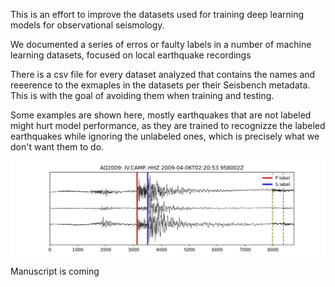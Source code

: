 
This is an effort to improve the datasets used for training deep learning models for observational seismology.

We documented a series of erros or faulty labels in a number of machine learning datasets, focused on local earthquake recordings

There is a csv file for every dataset analyzed that contains the names and reeerence to the exmaples in the datasets per their Seisbench metadata. This is with the goal of avoiding them when training and testing.

Some examples are shown here, mostly earthquakes that are not labeled might hurt model performance, as they are trained to recognizze the labeled earthquakes while ignoring the unlabeled ones, which is precisely what we don't want them to do.

![Image Alt text](/images/aq2009_0000080.png)


Manuscript is coming
